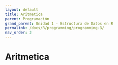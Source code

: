 ```yaml
---
layout: default
title: Aritmetica
parent: Programación
grand_parent: Unidad 1 - Estructura de Datos en R
permalink: /docs/R/programming/programming-3/
nav_order: 3
---
```


# Aritmetica

